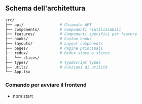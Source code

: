## Schema dell'architettura

```bash
src/
├── api/                # Chiamate API
├── components/         # Componenti riutilizzabili
├── features/           # Componenti specifici per feature
├── hooks/              # Custom hooks
├── layouts/            # Layout components
├── pages/              # Pagine principali
├── redux/              # Redux store e slices
│   └── slices/
├── types/              # TypeScript types
├── utils/              # Funzioni di utilità
└── App.tsx
```

### Comando per avviare il frontend
- npm start